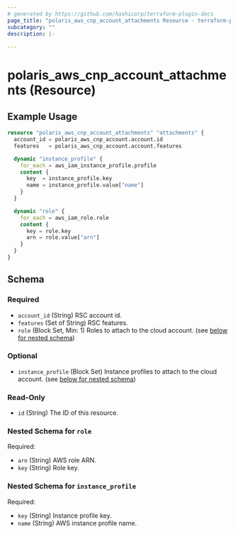 ```yaml
---
# generated by https://github.com/hashicorp/terraform-plugin-docs
page_title: "polaris_aws_cnp_account_attachments Resource - terraform-provider-polaris"
subcategory: ""
description: |-
  
---
```


# polaris_aws_cnp_account_attachments (Resource)



## Example Usage

```terraform
resource "polaris_aws_cnp_account_attachments" "attachments" {
  account_id = polaris_aws_cnp_account.account.id
  features   = polaris_aws_cnp_account.account.features

  dynamic "instance_profile" {
    for_each = aws_iam_instance_profile.profile
    content {
      key  = instance_profile.key
      name = instance_profile.value["name"]
    }
  }

  dynamic "role" {
    for_each = aws_iam_role.role
    content {
      key = role.key
      arn = role.value["arn"]
    }
  }
}
```

<!-- schema generated by tfplugindocs -->
## Schema

### Required

- `account_id` (String) RSC account id.
- `features` (Set of String) RSC features.
- `role` (Block Set, Min: 1) Roles to attach to the cloud account. (see [below for nested schema](#nestedblock--role))

### Optional

- `instance_profile` (Block Set) Instance profiles to attach to the cloud account. (see [below for nested schema](#nestedblock--instance_profile))

### Read-Only

- `id` (String) The ID of this resource.

<a id="nestedblock--role"></a>
### Nested Schema for `role`

Required:

- `arn` (String) AWS role ARN.
- `key` (String) Role key.


<a id="nestedblock--instance_profile"></a>
### Nested Schema for `instance_profile`

Required:

- `key` (String) Instance profile key.
- `name` (String) AWS instance profile name.


